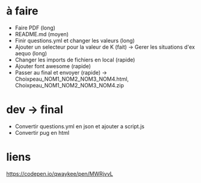 # à faire
- Faire PDF (long)
- README.md (moyen)
- Finir questions.yml et changer les valeurs (long)
- Ajouter un selecteur pour la valeur de K (fait) -> Gerer les situations d'ex aequo (long)
- Changer les imports de fichiers en local (rapide)
- Ajouter font awesome (rapide)
- Passer au final et envoyer (rapide) -> Choixpeau_NOM1_NOM2_NOM3_NOM4.html, Choixpeau_NOM1_NOM2_NOM3_NOM4.zip

# dev -> final
- Convertir questions.yml en json et ajouter a script.js
- Convertir pug en html

# liens
https://codepen.io/qwaykee/pen/MWRjvvL